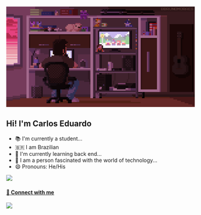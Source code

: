 ![Gif animado - Dev.gif](https://github.com/Crldudu/crldudu/blob/main/Gif%20animado%20-%20Dev.gif)

## Hi! I'm Carlos Eduardo
- 📚 I'm currently a student...
- :brazil: I am Brazilian
- 🌱 I'm currently learning back end...
- 💬 I am a person fascinated with the world of technology...
- 😄 Pronouns: He/His

<div style="align: right">
  <a href="https://github.com/crldudu">
  <img height="160em" src="https://github-readme-stats.vercel.app/api?username=crldudu&show_icons=true&theme=dracula&include_all_commits=true&count_private=true"/>
</div>
  
#### 💌 Connect with me

   <p>
    <a href="https://www.linkedin.com/in/carlos-eduardo-13119b223/" target="_blank"><img src="https://img.shields.io/badge/-LinkedIn-%230077B5?style=for-the-badge&logo=linkedin&logoColor=white" target="_blank"></a> 
  </p>
